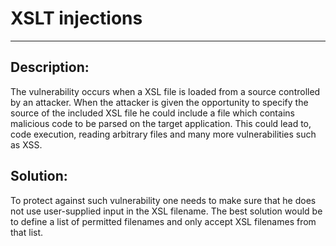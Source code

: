 # XSLT injections
-------

## Description:

The vulnerability occurs when a XSL file is loaded from a source controlled by an attacker.
When the attacker is given the opportunity to specify the source of the included XSL file
he could include a file which contains malicious code to be parsed on the target application.
This could lead to, code execution, reading arbitrary files and many more
vulnerabilities such as XSS.


## Solution:

To protect against such vulnerability one needs to make sure that he does not use
user-supplied input in the XSL filename.
The best solution would be to define a list of permitted filenames and
only accept XSL filenames from that list.
